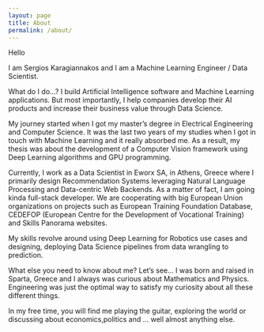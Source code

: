 ```yaml
---
layout: page
title: About
permalink: /about/
---
```

Hello


I am Sergios Karagiannakos and I am a Machine Learning Engineer / Data Scientist.


What do I do...? I build Artificial Intelligence software and Machine Learning applications. But most importantly, I help companies develop their AI products and increase their business value through Data Science.


My journey started when I got my master’s degree in Electrical Engineering and Computer Science. It was the last two years of my studies when I got in touch with Machine Learning and it really absorbed me. As a result, my thesis was about the development of a Computer Vision framework using Deep Learning algorithms and GPU programming.


Currently, I work as a Data Scientist in Eworx SA, in Athens, Greece where I primarily design Recommendation Systems leveraging Natural Language Processing and Data-centric Web Backends. As a matter of fact, I am going kinda full-stack developer. We are cooperating with big European Union organizations on projects such as European Training Foundation Database, CEDEFOP (European Centre for the Development of Vocational Training) and Skills Panorama websites.


My skills revolve around using Deep Learning for Robotics use cases and designing, deploying Data Science pipelines from data wrangling to prediction.


What else you need to know about me? Let’s see... I was born and raised in Sparta, Greece and I always was curious about Mathematics and Physics. Engineering was just the optimal way to satisfy my curiosity about all these different things.


In my free time, you will find me playing the guitar, exploring the world or discussing about economics,politics and ... well almost anything else.



 